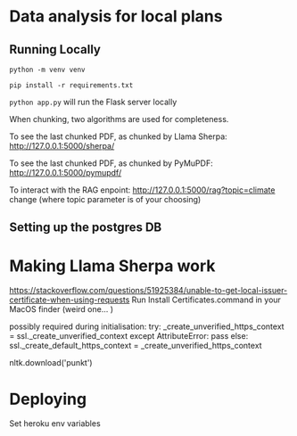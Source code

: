 # Data analysis for local plans

## Running Locally

`python -m venv venv`

`pip install -r requirements.txt`

`python app.py` will run the Flask server locally

When chunking, two algorithms are used for completeness.

To see the last chunked PDF, as chunked by Llama Sherpa:
http://127.0.0.1:5000/sherpa/

To see the last chunked PDF, as chunked by PyMuPDF:
http://127.0.0.1:5000/pymupdf/

To interact with the RAG enpoint:
http://127.0.0.1:5000/rag?topic=climate change (where topic parameter is of your choosing)

## Setting up the postgres DB

# Making Llama Sherpa work

https://stackoverflow.com/questions/51925384/unable-to-get-local-issuer-certificate-when-using-requests
Run Install Certificates.command in your MacOS finder (weird one... )

possibly required during initialisation:
try:
\_create_unverified_https_context = ssl.\_create_unverified_context
except AttributeError:
pass
else:
ssl.\_create_default_https_context = \_create_unverified_https_context

nltk.download('punkt')

# Deploying

Set heroku env variables
